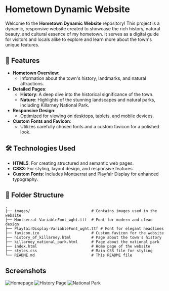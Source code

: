 # Hometown Dynamic Website

Welcome to the **Hometown Dynamic Website** repository! This project is a dynamic, responsive website created to showcase the rich history, natural beauty, and cultural essence of my hometown. It serves as a digital guide for visitors and locals alike to explore and learn more about the town's unique features.

## 🌟 Features

- **Hometown Overview**:
  - Information about the town's history, landmarks, and natural attractions.
- **Detailed Pages**:
  - **History**: A deep dive into the historical significance of the town.
  - **Nature**: Highlights of the stunning landscapes and natural parks, including Killarney National Park.
- **Responsive Design**:
  - Optimized for viewing on desktops, tablets, and mobile devices.
- **Custom Fonts and Favicon**:
  - Utilizes carefully chosen fonts and a custom favicon for a polished look.

## 🛠️ Technologies Used

- **HTML5**: For creating structured and semantic web pages.
- **CSS3**: For styling, layout design, and responsive features.
- **Custom Fonts**: Includes Montserrat and Playfair Display for enhanced typography.

## 📂 Folder Structure

```plaintext
.
├── images/                           # Contains images used in the website
├── Montserrat-VariableFont_wght.ttf  # Font for modern and clean design
├── PlayfairDisplay-VariableFont_wght.ttf # Font for elegant headlines
├── favicon.ico                       # Custom favicon for the website
├── history_of_killarney.html         # Page about the town's history
├── killarney_national_park.html      # Page about the national park
├── index.html                        # Home page of the website
├── styles.css                        # Main CSS file for styling
└── README.md                         # This README file

````

## Screenshots

![Homepage](![image](https://github.com/user-attachments/assets/2f9d4c9a-5212-458d-8b10-0134bc0d4a88))
![History Page](![image](https://github.com/user-attachments/assets/0e55552e-d3f9-4f57-8c70-86654ef99d51))
![National Park](![image](https://github.com/user-attachments/assets/0686d0d2-e1bc-49de-a464-b93f26ebc8e1))


